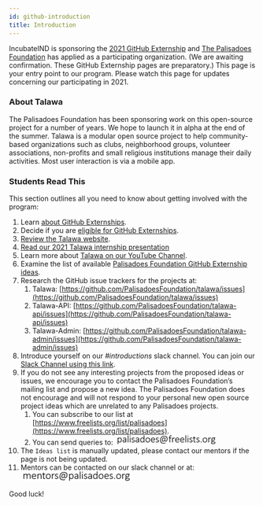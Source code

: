 ```yaml
---
id: github-introduction
title: Introduction
---
```


IncubateIND is sponsoring the [2021 GitHub Externship](https://github-externships.github.io/externship/index.html) and [The Palisadoes Foundation](http://www.palisadoes.org) has applied as a participating organization. (We are awaiting confirmation. These GitHub Externship pages are preparatory.) This page is your entry point to our program. Please watch this page for updates concerning our participating in 2021.

### About Talawa

The Palisadoes Foundation has been sponsoring work on this open-source project for a number of years. We hope to launch it in alpha at the end of the summer. Talawa is a modular open source project to help community-based organizations such as clubs, neighborhood groups, volunteer associations, non-profits and small religious institutions manage their daily activities. Most user interaction is via a mobile app.

### Students Read This

This section outlines all you need to know about getting involved with the program:

1. Learn [about GitHub Externships](https://github-externships.github.io/externship/about.html).
1. Decide if you are [eligible for GitHub Externships](https://github-externships.github.io/externship/apply.html).
1. [Review the Talawa website](https://palisadoesfoundation.github.io/talawa.github.io/).
1. [Read our 2021 Talawa internship presentation](http://www.palisadoes.org/wp-content/uploads/2021/03/gsoc-2021-talawa.pdf)
1. Learn more about [Talawa on our YouTube Channel](https://www.youtube.com/watch?v=jo7RwU4GEkE&list=PLv50qHwThlJVTUZsVz2CbRSi2f8uF9XE6&index=2).
1. Examine the list of available [Palisadoes Foundation GitHub Externship ideas](https://palisadoesfoundation.github.io/talawa-docs/docs/internships/github/github-ideas).
1. Research the GitHub issue trackers for the projects at:
    1. Talawa: [https://github.com/PalisadoesFoundation/talawa/issues](https://github.com/PalisadoesFoundation/talawa/issues)
    1. Talawa-API: [https://github.com/PalisadoesFoundation/talawa-api/issues](https://github.com/PalisadoesFoundation/talawa-api/issues)
    1. Talawa-Admin: [https://github.com/PalisadoesFoundation/talawa-admin/issues](https://github.com/PalisadoesFoundation/talawa-admin/issues)
1. Introduce yourself on our *#introductions* slack channel. You can join our [Slack Channel using this link](https://join.slack.com/t/thepalisadoes-dyb6419/shared_invite/zt-qa1hbp06-GJrilN35oIYfddC9Vf0kRA).
1. If you do not see any interesting projects from the proposed ideas or issues, we encourage you to contact the Palisadoes Foundation’s mailing list and propose a new idea. The Palisadoes Foundation does not encourage and will not respond to your personal new open source project ideas which are unrelated to any Palisadoes projects.
    1. You can subscribe to our list at [https://www.freelists.org/list/palisadoes](https://www.freelists.org/list/palisadoes).  
    1. You can send queries to:
           ![img](/img/email/freelists.png)
1. The `Ideas list` is manually updated, please contact our mentors if the page is not being updated.
1. Mentors can be contacted on our slack channel or at:
       ![img](/img/email/mentors.png)

Good luck!
